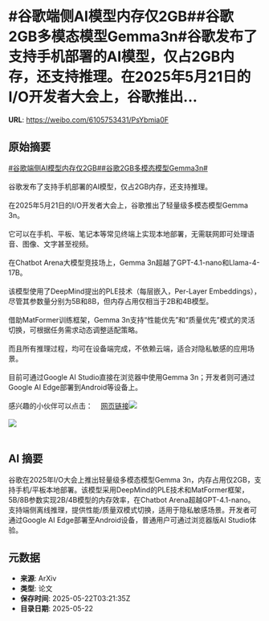 # #谷歌端侧AI模型内存仅2GB##谷歌2GB多模态模型Gemma3n#谷歌发布了支持手机部署的AI模型，仅占2GB内存，还支持推理。在2025年5月21日的I/O开发者大会上，谷歌推出...

**URL**: https://weibo.com/6105753431/PsYbmia0F

## 原始摘要

<a href="https://m.weibo.cn/search?containerid=231522type%3D1%26t%3D10%26q%3D%23%E8%B0%B7%E6%AD%8C%E7%AB%AF%E4%BE%A7AI%E6%A8%A1%E5%9E%8B%E5%86%85%E5%AD%98%E4%BB%852GB%23&amp;extparam=%23%E8%B0%B7%E6%AD%8C%E7%AB%AF%E4%BE%A7AI%E6%A8%A1%E5%9E%8B%E5%86%85%E5%AD%98%E4%BB%852GB%23" data-hide=""><span class="surl-text">#谷歌端侧AI模型内存仅2GB#</span></a><a href="https://m.weibo.cn/search?containerid=231522type%3D1%26t%3D10%26q%3D%23%E8%B0%B7%E6%AD%8C2GB%E5%A4%9A%E6%A8%A1%E6%80%81%E6%A8%A1%E5%9E%8BGemma3n%23&amp;extparam=%23%E8%B0%B7%E6%AD%8C2GB%E5%A4%9A%E6%A8%A1%E6%80%81%E6%A8%A1%E5%9E%8BGemma3n%23" data-hide=""><span class="surl-text">#谷歌2GB多模态模型Gemma3n#</span></a><br><br>谷歌发布了支持手机部署的AI模型，仅占2GB内存，还支持推理。<br><br>在2025年5月21日的I/O开发者大会上，谷歌推出了轻量级多模态模型Gemma 3n。<br><br>它可以在手机、平板、笔记本等常见终端上实现本地部署，无需联网即可处理语音、图像、文字甚至视频。<br><br>在Chatbot Arena大模型竞技场上，Gemma 3n超越了GPT-4.1-nano和Llama-4-17B。<br><br>该模型使用了DeepMind提出的PLE技术（每层嵌入，Per-Layer Embeddings），尽管其参数量分别为5B和8B，但内存占用仅相当于2B和4B模型。<br><br>借助MatFormer训练框架，Gemma 3n支持“性能优先”和“质量优先”模式的灵活切换，可根据任务需求动态调整适配策略。<br><br>而且所有推理过程，均可在设备端完成，不依赖云端，适合对隐私敏感的应用场景。<br><br>目前可通过Google AI Studio直接在浏览器中使用Gemma 3n；开发者则可通过Google AI Edge部署到Android等设备上。<br><br>感兴趣的小伙伴可以点击：<a href="https://weibo.cn/sinaurl?u=https%3A%2F%2Fdevelopers.googleblog.com%2Fen%2Fintroducing-gemma-3n%2F" data-hide=""><span class="url-icon"><img style="width: 1rem;height: 1rem" src="https://h5.sinaimg.cn/upload/2015/09/25/3/timeline_card_small_web_default.png" referrerpolicy="no-referrer"></span><span class="surl-text">网页链接</span></a><img style="" src="https://tvax4.sinaimg.cn/large/006Fd7o3gy1i1o1rfvza3j31nk140jw3.jpg" referrerpolicy="no-referrer"><br><br><img style="" src="https://tvax4.sinaimg.cn/large/006Fd7o3gy1i1o1rhgkdxj31jj0v90zz.jpg" referrerpolicy="no-referrer"><br><br>

## AI 摘要

谷歌在2025年I/O大会上推出轻量级多模态模型Gemma 3n，内存占用仅2GB，支持手机/平板本地部署。该模型采用DeepMind的PLE技术和MatFormer框架，5B/8B参数实现2B/4B模型的内存效率，在Chatbot Arena超越GPT-4.1-nano。支持端侧离线推理，提供性能/质量双模式切换，适用于隐私敏感场景。开发者可通过Google AI Edge部署至Android设备，普通用户可通过浏览器版AI Studio体验。

## 元数据

- **来源**: ArXiv
- **类型**: 论文
- **保存时间**: 2025-05-22T03:21:35Z
- **目录日期**: 2025-05-22
